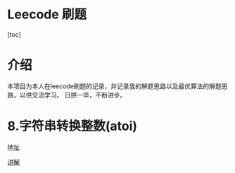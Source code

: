 Leecode 刷题
===
[toc]


# 介绍

本项目为本人在leecode刷题的记录，并记录我的解题思路以及最优算法的解题思路，以供交流学习。
日拱一卒，不断进步。

# 8.字符串转换整数(atoi)
[地址](https://leetcode-cn.com/problems/string-to-integer-atoi/)

[讲解](./leecode/leecode8.md)